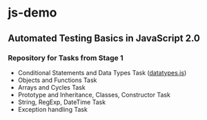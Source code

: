 # js-demo
## Automated Testing Basics in JavaScript  2.0
### Repository for Tasks from Stage 1

- Conditional Statements and Data Types Task ([datatypes.js](/datatypes.js))
- Objects and Functions Task
- Arrays and Cycles Task
- Prototype and Inheritance, Classes, Constructor Task
- String, RegExp, DateTime Task
- Exception handling Task
